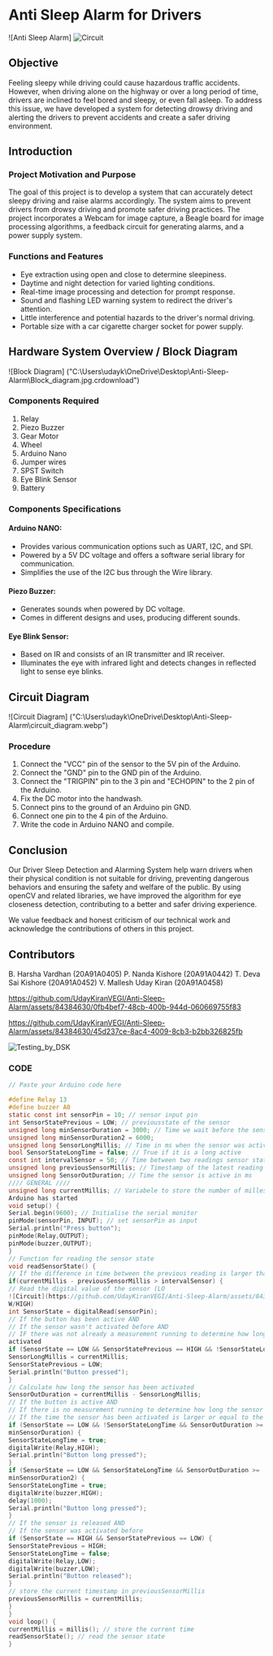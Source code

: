 # Anti Sleep Alarm for Drivers

![Anti Sleep Alarm] 
![Circuit](https://github.com/UdayKiranVEGI/Anti-Sleep-Alarm/assets/84384630/e363a8eb-1e9d-4b9c-9cad-dae0088ad626)


## Objective

Feeling sleepy while driving could cause hazardous traffic accidents. However, when driving alone on the highway or over a long period of time, drivers are inclined to feel bored and sleepy, or even fall asleep. To address this issue, we have developed a system for detecting drowsy driving and alerting the drivers to prevent accidents and create a safer driving environment.

## Introduction

### Project Motivation and Purpose

The goal of this project is to develop a system that can accurately detect sleepy driving and raise alarms accordingly. The system aims to prevent drivers from drowsy driving and promote safer driving practices. The project incorporates a Webcam for image capture, a Beagle board for image processing algorithms, a feedback circuit for generating alarms, and a power supply system.

### Functions and Features

- Eye extraction using open and close to determine sleepiness.
- Daytime and night detection for varied lighting conditions.
- Real-time image processing and detection for prompt response.
- Sound and flashing LED warning system to redirect the driver's attention.
- Little interference and potential hazards to the driver's normal driving.
- Portable size with a car cigarette charger socket for power supply.

## Hardware System Overview / Block Diagram

![Block Diagram] ("C:\Users\udayk\OneDrive\Desktop\Anti-Sleep-Alarm\Block_diagram.jpg.crdownload")

### Components Required

1. Relay
2. Piezo Buzzer
3. Gear Motor
4. Wheel
5. Arduino Nano
6. Jumper wires
7. SPST Switch
8. Eye Blink Sensor
9. Battery

### Components Specifications

#### Arduino NANO:
- Provides various communication options such as UART, I2C, and SPI.
- Powered by a 5V DC voltage and offers a software serial library for communication.
- Simplifies the use of the I2C bus through the Wire library.

#### Piezo Buzzer:
- Generates sounds when powered by DC voltage.
- Comes in different designs and uses, producing different sounds.

#### Eye Blink Sensor:
- Based on IR and consists of an IR transmitter and IR receiver.
- Illuminates the eye with infrared light and detects changes in reflected light to sense eye blinks.

## Circuit Diagram

![Circuit Diagram] ("C:\Users\udayk\OneDrive\Desktop\Anti-Sleep-Alarm\circuit_diagram.webp")

### Procedure

1. Connect the "VCC" pin of the sensor to the 5V pin of the Arduino.
2. Connect the "GND" pin to the GND pin of the Arduino.
3. Connect the "TRIGPIN" pin to the 3 pin and "ECHOPIN" to the 2 pin of the Arduino.
4. Fix the DC motor into the handwash.
5. Connect pins to the ground of an Arduino pin GND.
6. Connect one pin to the 4 pin of the Arduino.
7. Write the code in Arduino NANO and compile.

## Conclusion
Our Driver Sleep Detection and Alarming System help warn drivers when their physical condition is not suitable for driving, preventing dangerous behaviors and ensuring the safety and welfare of the public. By using openCV and related libraries, we have improved the algorithm for eye closeness detection, contributing to a better and safer driving experience.

We value feedback and honest criticism of our technical work and acknowledge the contributions of others in this project.
## Contributors
B. Harsha Vardhan (20A91A0405)
P. Nanda Kishore (20A91A0442)
T. Deva Sai Kishore (20A91A0452)
V. Mallesh Uday Kiran (20A91A0458)

https://github.com/UdayKiranVEGI/Anti-Sleep-Alarm/assets/84384630/0fb4bef7-48cb-400b-944d-060669755f83


https://github.com/UdayKiranVEGI/Anti-Sleep-Alarm/assets/84384630/45d237ce-8ac4-4009-8cb3-b2bb326825fb

![Testing_by_DSK](https://github.com/UdayKiranVEGI/Anti-Sleep-Alarm/assets/84384630/c2ec2755-8d4a-4903-ad5e-e9c940355232)


### CODE

```c
// Paste your Arduino code here

#define Relay 13
#define buzzer A0
static const int sensorPin = 10; // sensor input pin
int SensorStatePrevious = LOW; // previousstate of the sensor
unsigned long minSensorDuration = 3000; // Time we wait before the sensor active as long
unsigned long minSensorDuration2 = 6000;
unsigned long SensorLongMillis; // Time in ms when the sensor was active
bool SensorStateLongTime = false; // True if it is a long active
const int intervalSensor = 50; // Time between two readings sensor state
unsigned long previousSensorMillis; // Timestamp of the latest reading
unsigned long SensorOutDuration; // Time the sensor is active in ms
//// GENERAL ////
unsigned long currentMillis; // Variabele to store the number of milleseconds since the 
Arduino has started
void setup() {
Serial.begin(9600); // Initialise the serial monitor
pinMode(sensorPin, INPUT); // set sensorPin as input
Serial.println("Press button");
pinMode(Relay,OUTPUT);
pinMode(buzzer,OUTPUT);
}
// Function for reading the sensor state
void readSensorState() {
// If the difference in time between the previous reading is larger than intervalsensor
if(currentMillis - previousSensorMillis > intervalSensor) {
// Read the digital value of the sensor (LO
![Circuit](https://github.com/UdayKiranVEGI/Anti-Sleep-Alarm/assets/84384630/4372db4d-07f6-4737-a9a8-f83507e036d9)
W/HIGH)
int SensorState = digitalRead(sensorPin);
// If the button has been active AND
// If the sensor wasn't activated before AND
// IF there was not already a measurement running to determine how long the sensor has been 
activated
if (SensorState == LOW && SensorStatePrevious == HIGH && !SensorStateLongTime) {
SensorLongMillis = currentMillis;
SensorStatePrevious = LOW;
Serial.println("Button pressed");
}
// Calculate how long the sensor has been activated
SensorOutDuration = currentMillis - SensorLongMillis;
// If the button is active AND
// If there is no measurement running to determine how long the sensor is active AND
// If the time the sensor has been activated is larger or equal to the time needed for a long active
if (SensorState == LOW && !SensorStateLongTime && SensorOutDuration >= 
minSensorDuration) {
SensorStateLongTime = true;
digitalWrite(Relay,HIGH);
Serial.println("Button long pressed");
}
if (SensorState == LOW && SensorStateLongTime && SensorOutDuration >= 
minSensorDuration2) {
SensorStateLongTime = true;
digitalWrite(buzzer,HIGH);
delay(1000);
Serial.println("Button long pressed");
}
// If the sensor is released AND
// If the sensor was activated before
if (SensorState == HIGH && SensorStatePrevious == LOW) {
SensorStatePrevious = HIGH;
SensorStateLongTime = false;
digitalWrite(Relay,LOW);
digitalWrite(buzzer,LOW);
Serial.println("Button released");
}
// store the current timestamp in previousSensorMillis
previousSensorMillis = currentMillis;
}
}
void loop() {
currentMillis = millis(); // store the current time
readSensorState(); // read the sensor state
}
